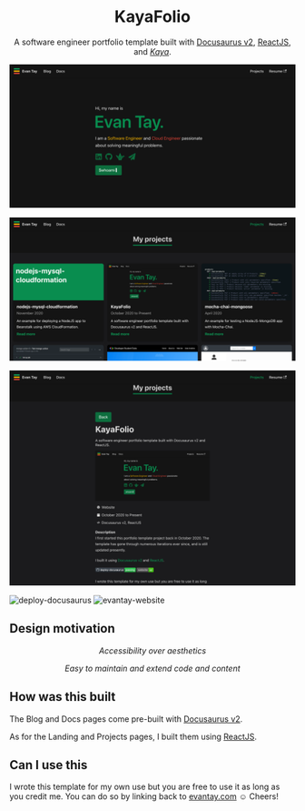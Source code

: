<h1 align="center">
  KayaFolio
</h1>

<p align="center">
  A software engineer portfolio template built with <a href="https://v2.docusaurus.io/">Docusaurus v2</a>, <a href="https://reactjs.org/">ReactJS</a>, and <i><a href="https://lmgtfy.app/?q=kaya">Kaya</a></i>.
</p>

![Landing page](img/landing.png)

![Projects page](img/projects.png)

![Projects page](img/projects-expanded.png)

![deploy-docusaurus](https://github.com/DigiPie/kaya-folio/workflows/deploy-docusaurus/badge.svg) ![evantay-website](https://img.shields.io/website?url=https%3A%2F%2Fevantay.com)

## Design motivation

<p align="center">
  <i>Accessibility over aesthetics</i>
</p>
<p align="center">
  <i>Easy to maintain and extend code and content</i>
</p>

## How was this built

The Blog and Docs pages come pre-built with [Docusaurus v2](https://v2.docusaurus.io/).

As for the Landing and Projects pages, I built them using [ReactJS](https://reactjs.org/).

## Can I use this

I wrote this template for my own use but you are free to use it as long as you credit me. You can do so by linking back to [evantay.com](https://evantay.com/) :relaxed: Cheers!
